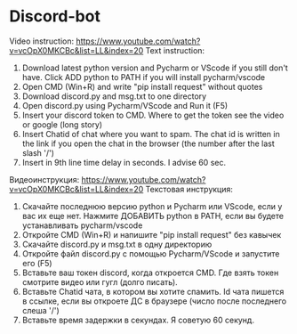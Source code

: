 
# Discord-bot
Video instruction: https://www.youtube.com/watch?v=vcOpX0MKCBc&list=LL&index=20
Text instruction:
1) Download latest python version and Pycharm or VScode if you still don't have. Click ADD python to PATH if you will install pycharm/vscode
2) Open CMD (Win+R) and write "pip install request" without quotes
3) Download discord.py and msg.txt to one directory
4) Open discord.py using Pycharm/VScode and Run it (F5)
5) Insert your discord token to CMD. Where to get the token see the video or google (long story) 
6) Insert Chatid of chat where you want to spam. The chat id is written in the link if you open the chat in the browser (the number after the last slash '/') 
7) Insert in 9th line time delay in seconds. I advise 60 sec. 



Видеоинструкция: https://www.youtube.com/watch?v=vcOpX0MKCBc&list=LL&index=20
Текстовая инструкция:
1) Скачайте последнюю версию python и Pycharm или VScode, если у вас их еще нет. Нажмите ДОБАВИТЬ python в PATH, если вы будете устанавливать pycharm/vscode
2) Откройте CMD (Win+R) и напишите "pip install request" без кавычек
3) Скачайте discord.py и msg.txt в одну директорию
4) Откройте файл discord.py с помощью Pycharm/VScode и запустите его (F5)
5) Вставьте ваш токен discord, когда откроется CMD. Где взять токен смотрите видео или гугл (долго писать). 
6) Вставьте Chatid чата, в котором вы хотите спамить. Id чата пишется в ссылке, если вы откроете ДС в браузере (число после последнего слеша '/') 
7) Вставьте время задержки в секундах. Я советую 60 секунд. 



